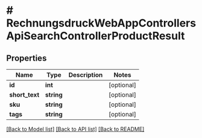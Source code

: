 # # RechnungsdruckWebAppControllersApiSearchControllerProductResult

## Properties

Name | Type | Description | Notes
------------ | ------------- | ------------- | -------------
**id** | **int** |  | [optional]
**short_text** | **string** |  | [optional]
**sku** | **string** |  | [optional]
**tags** | **string** |  | [optional]

[[Back to Model list]](../../README.md#models) [[Back to API list]](../../README.md#endpoints) [[Back to README]](../../README.md)

